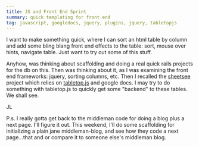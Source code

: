 ```yaml
---
title: JS and Front End Sprint
summary: quick templating for front end
tag: javascript, googledocs, jquery, plugins, jquery, tabletopjs
---
```


I want to make something quick, where I can sort an html table by column and add some bling blang front end effects to the table: sort, mouse over hints, navigate table.  Just want to try out some of this stuff.

Anyhow, was thinking about scaffolding and doing a real quick rails projects for the db on this.  Then was thinking about it, as I was examining the front end frameworks: jquery, sorting columns, etc. Then I recalled the [sheetsee](https://github.com/jlord/sheetsee.js) project which relies on [tabletop.js](http://builtbybalance.com/Tabletop/) and google docs. I may try to do something with tabletop.js to quickly get some "backend" to these tables.  We shall see.

JL

P.s. I really gotta get back to the middleman code for doing a blog plus a next page.  I'll figure it out.  This weekend, I'll do some scaffolding for initializing a plain jane middleman-blog, and see how they code a next page...that and or compare it to someone else's middleman blog.